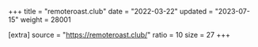 +++
title = "remoteroast.club"
date = "2022-03-22"
updated = "2023-07-15"
weight = 28001

[extra]
source = "https://remoteroast.club/"
ratio = 10
size = 27
+++
